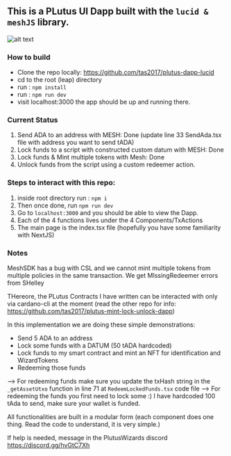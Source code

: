 ## This is a PLutus UI Dapp built with the `lucid & meshJS` library.


![alt text](https://github.com/tas2017/plutus-dapp-lucid/blob/main/view.png)


### How to build

- Clone the repo locally: https://github.com/tas2017/plutus-dapp-lucid
- cd to the root (leap) directory
- run : `npm install`
- run : `npm run dev`
- visit localhost:3000 the app should be up and running there.

### Current Status
1. Send ADA to an address with MESH: Done (update line 33 SendAda.tsx file with address you want to send tADA)
2. Lock funds to a script with constructed custom datum with MESH: Done
3. Lock funds & Mint multiple tokens with Mesh: Done
4. Unlock funds from the script using a custom redeemer action.

### Steps to interact with this repo:
1. inside root directory run : `npm i`
2. Then once done, run `npm run dev`
3. Go to `localhost:3000` and you should be able to view the Dapp.
4. Each of the 4 functions lives under the 4 Components/TxActions
5. The main page is the index.tsx file (hopefully you have some familiarity with NextJS)


### Notes

MeshSDK has a bug with CSL and we cannot mint multiple tokens from multiple policies in the same transaction.
We get MIssingRedeemer errors from SHelley

THereore, the PLutus Contracts I have written can be interacted with only via cardano-cli at the moment (read the other repo for info: https://github.com/tas2017/plutus-mint-lock-unlock-dapp)

In this implementation we are doing these simple demonstrations:

- Send 5 ADA to an address
- Lock some funds with a DATUM (50 tADA hardcoded)
- Lock funds to my smart contract and mint an NFT for identification and WizardTokens
- Redeeming those funds


--> For redeeming funds make sure you update the txHash string in the `_getAssetUtxo` function in line 71 at `RedeemLockedFunds.tsx` code file
--> For redeeming the funds you first need to lock some :) I have hardcoded 100 tAda to send, make sure your wallet is funded.

All functionalities are built in a modular form (each component does one thing. Read the code to understand, it is very simple.)

If help is needed, message in the PlutusWizards discord https://discord.gg/hvGtC7Xh
